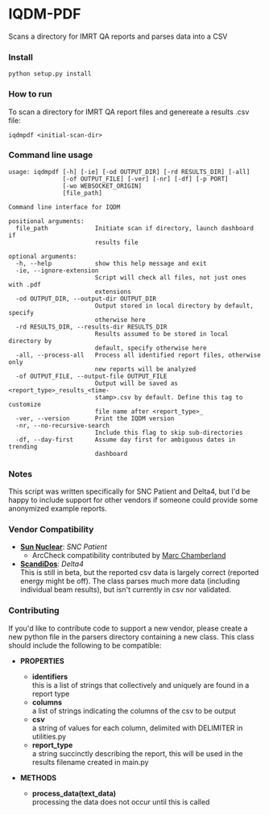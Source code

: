 # IQDM-PDF
Scans a directory for IMRT QA reports and parses data into a CSV


### Install
~~~~
python setup.py install
~~~~

### How to run
To scan a directory for IMRT QA report files and genereate a results .csv file:
~~~~
iqdmpdf <initial-scan-dir>
~~~~


### Command line usage
~~~~
usage: iqdmpdf [-h] [-ie] [-od OUTPUT_DIR] [-rd RESULTS_DIR] [-all]
               [-of OUTPUT_FILE] [-ver] [-nr] [-df] [-p PORT]
               [-wo WEBSOCKET_ORIGIN]
               [file_path]

Command line interface for IQDM

positional arguments:
  file_path             Initiate scan if directory, launch dashboard if
                        results file

optional arguments:
  -h, --help            show this help message and exit
  -ie, --ignore-extension
                        Script will check all files, not just ones with .pdf
                        extensions
  -od OUTPUT_DIR, --output-dir OUTPUT_DIR
                        Output stored in local directory by default, specify
                        otherwise here
  -rd RESULTS_DIR, --results-dir RESULTS_DIR
                        Results assumed to be stored in local directory by
                        default, specify otherwise here
  -all, --process-all   Process all identified report files, otherwise only
                        new reports will be analyzed
  -of OUTPUT_FILE, --output-file OUTPUT_FILE
                        Output will be saved as <report_type>_results_<time-
                        stamp>.csv by default. Define this tag to customize
                        file name after <report_type>_
  -ver, --version       Print the IQDM version
  -nr, --no-recursive-search
                        Include this flag to skip sub-directories
  -df, --day-first      Assume day first for ambiguous dates in trending
                        dashboard
~~~~

### Notes
This script was written specifically for SNC Patient and Delta4, but I'd be happy to include support for other vendors 
if someone could provide some anonymized example reports.

### Vendor Compatibility
* **[Sun Nuclear](http://sunnuclear.com)**: *SNC Patient*  
    * ArcCheck compatibility contributed by [Marc Chamberland](https://github.com/mchamberland)
* **[ScandiDos](http://scandidos.com)**: *Delta4*  
This is still in beta, but the reported csv data is largely correct (reported energy might be off). The class parses much 
more data (including individual beam results), but isn't currently in csv nor validated.


### Contributing
If you'd like to contribute code to support a new vendor, please create a new python file in the parsers directory 
containing a new class. This class should include the following to be compatible:

* **PROPERTIES**
    * **identifiers**  
    this is a list of strings that collectively and uniquely are found in a report type
    * **columns**  
    a list of strings indicating the columns of the csv to be output
    * **csv**  
    a string of values for each column, delimited with DELIMITER in utilities.py
    * **report_type**  
    a string succinctly describing the report, this will be used in the results filename created in main.py

* **METHODS**
    * **process_data(text_data)**  
    processing the data does not occur until this is called
